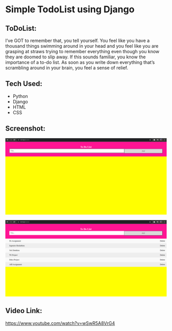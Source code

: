 # Simple TodoList using Django

## ToDoList:
I’ve GOT to remember that, you tell yourself.  You feel like you have a thousand things swimming around in your head and you feel like you are grasping at straws trying to remember everything even though you know they are doomed to slip away.  If this sounds familiar, you know the importance of a to-do list. As soon as you write down everything that’s scrambling around in your brain, you feel a sense of relief.

## Tech Used:
* Python
* Django
* HTML
* CSS

## Screenshot:
![image](output.png)


![image](output2.png)

## Video Link:
https://www.youtube.com/watch?v=wSwR5A8VrG4
